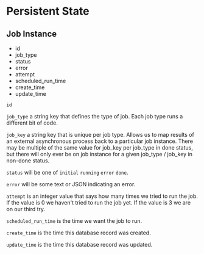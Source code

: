 # Persistent State

## Job Instance

* id
* job_type
* status
* error
* attempt
* scheduled_run_time
* create_time
* update_time

```id```

```job_type``` a string key that defines the type of job.
Each job type runs a different bit of code.

```job_key``` a string key that is unique per job type. Allows us to map results of an external asynchronous process back to a particular job instance. There may be multiple of the same value for job_key per job_type in done status, but there will only ever be on job instance for a given job_type / job_key in non-done status.

```status``` will be one of ```initial``` ```running``` ```error``` ```done```.

```error``` will be some text or JSON indicating an error.

```attempt``` is an integer value that says how many times we tried to run the job. If the value is 0 we haven't tried to run the job yet.
If the value is 3 we are on our third try.

```scheduled_run_time``` is the time we want the job to run.

```create_time``` is the time this database record was created.

```update_time``` is the time this database record was updated.


